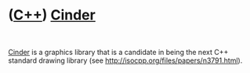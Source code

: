 



 

 

 

 

 

([C++](Cpp.htm)) [Cinder](CppCinder.htm)
========================================

 

[Cinder](CppCinder.htm) is a graphics library that is a candidate in
being the next C++ standard drawing library (see
http://isocpp.org/files/papers/n3791.html).

 

 

 

 

 





 




